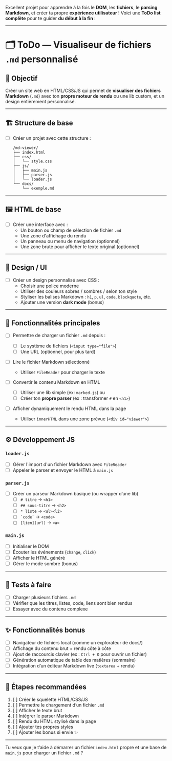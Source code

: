 Excellent projet pour apprendre à la fois le **DOM**, les **fichiers**, le **parsing Markdown**, et créer ta propre **expérience utilisateur** ! Voici une **ToDo list complète** pour te guider **du début à la fin** :

---

# 🗂️ ToDo — Visualiseur de fichiers `.md` personnalisé

## 🧠 Objectif
Créer un site web en HTML/CSS/JS qui permet de **visualiser des fichiers Markdown** (`.md`) avec ton **propre moteur de rendu** ou une lib custom, et un design entièrement personnalisé.

---

## 🏗️ Structure de base
- [ ] Créer un projet avec cette structure :
  ```
  /md-viewer/
  ├── index.html
  ├── css/
  │   └── style.css
  ├── js/
  │   ├── main.js
  │   ├── parser.js
  │   └── loader.js
  └── docs/
      └── exemple.md
  ```

---

## 🖼️ HTML de base
- [ ] Créer une interface avec :
  - Un bouton ou champ de sélection de fichier `.md`
  - Une zone d'affichage du rendu
  - Un panneau ou menu de navigation (optionnel)
  - Une zone brute pour afficher le texte original (optionnel)

---

## 🎨 Design / UI
- [ ] Créer un design personnalisé avec CSS :
  - Choisir une police moderne
  - Utiliser des couleurs sobres / sombres / selon ton style
  - Styliser les balises Markdown : `h1`, `p`, `ul`, `code`, `blockquote`, etc.
  - Ajouter une version **dark mode** (bonus)

---

## 🧩 Fonctionnalités principales
- [ ] Permettre de charger un fichier `.md` depuis :
  - [ ] Le système de fichiers (`<input type="file">`)
  - [ ] Une URL (optionnel, pour plus tard)

- [ ] Lire le fichier Markdown sélectionné
  - Utiliser `FileReader` pour charger le texte

- [ ] Convertir le contenu Markdown en HTML
  - [ ] Utiliser une lib simple (ex: `marked.js`) ou
  - [ ] Créer ton **propre parser** (ex : transformer `#` en `<h1>`)

- [ ] Afficher dynamiquement le rendu HTML dans la page
  - Utiliser `innerHTML` dans une zone prévue (`<div id="viewer">`)

---

## ⚙️ Développement JS
### `loader.js`
- [ ] Gérer l'import d'un fichier Markdown avec `FileReader`
- [ ] Appeler le parser et envoyer le HTML à `main.js`

### `parser.js`
- [ ] Créer un parseur Markdown basique (ou wrapper d’une lib)
  - [ ] `# titre` → `<h1>`
  - [ ] `## sous-titre` → `<h2>`
  - [ ] `* liste` → `<ul><li>`
  - [ ] `` `code` `` → `<code>`
  - [ ] `[lien](url)` → `<a>`

### `main.js`
- [ ] Initialiser le DOM
- [ ] Écouter les événements (`change`, `click`)
- [ ] Afficher le HTML généré
- [ ] Gérer le mode sombre (bonus)

---

## 🧪 Tests à faire
- [ ] Charger plusieurs fichiers `.md`
- [ ] Vérifier que les titres, listes, code, liens sont bien rendus
- [ ] Essayer avec du contenu complexe

---

## ✨ Fonctionnalités bonus
- [ ] Navigateur de fichiers local (comme un explorateur de docs/)
- [ ] Affichage du contenu brut + rendu côte à côte
- [ ] Ajout de raccourcis clavier (ex : `Ctrl + O` pour ouvrir un fichier)
- [ ] Génération automatique de table des matières (sommaire)
- [ ] Intégration d’un éditeur Markdown live (`textarea` + rendu)

---

## 🚀 Étapes recommandées
1. [ ] Créer le squelette HTML/CSS/JS
2. [ ] Permettre le chargement d’un fichier `.md`
3. [ ] Afficher le texte brut
4. [ ] Intégrer le parser Markdown
5. [ ] Rendu du HTML stylisé dans la page
6. [ ] Ajouter tes propres styles
7. [ ] Ajouter les bonus si envie ✨

---

Tu veux que je t’aide à démarrer un fichier `index.html` propre et une base de `main.js` pour charger un fichier `.md` ?
